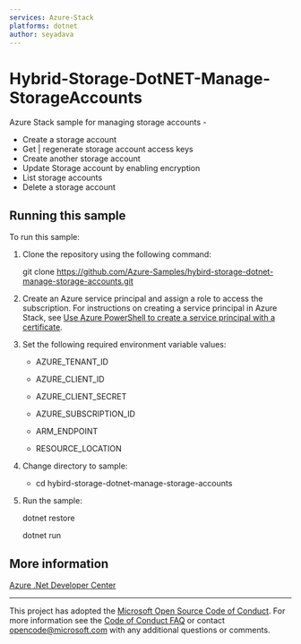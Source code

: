 ```yaml
---
services: Azure-Stack
platforms: dotnet
author: seyadava
---
```


# Hybrid-Storage-DotNET-Manage-StorageAccounts #  

Azure Stack sample for managing storage accounts - 
- Create a storage account
- Get | regenerate storage account access keys
- Create another storage account
- Update Storage account by enabling encryption
- List storage accounts
- Delete a storage account

## Running this sample ##

To run this sample:

1. Clone the repository using the following command:

    git clone https://github.com/Azure-Samples/hybird-storage-dotnet-manage-storage-accounts.git

2. Create an Azure service principal and assign a role to access the subscription. For instructions on creating a service principal in Azure Stack, see [Use Azure PowerShell to create a service principal with a certificate](https://docs.microsoft.com/en-us/azure/azure-stack/azure-stack-create-service-principals). 

3. Set the following required environment variable values:

    * AZURE_TENANT_ID

    * AZURE_CLIENT_ID

    * AZURE_CLIENT_SECRET

    * AZURE_SUBSCRIPTION_ID

    * ARM_ENDPOINT

    * RESOURCE_LOCATION

4. Change directory to sample:

    * cd hybird-storage-dotnet-manage-storage-accounts

5. Run the sample:

    dotnet restore

    dotnet run

## More information ##

[Azure .Net Developer Center](https://azure.microsoft.com/en-us/develop/net/)

---

This project has adopted the [Microsoft Open Source Code of Conduct](https://opensource.microsoft.com/codeofconduct/). For more information see the [Code of Conduct FAQ](https://opensource.microsoft.com/codeofconduct/faq/) or contact [opencode@microsoft.com](mailto:opencode@microsoft.com) with any additional questions or comments.
